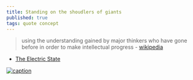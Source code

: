 ```yaml
---
title: Standing on the shoudlers of giants
published: true
tags: quote concept
---
```

> using the understanding gained by major thinkers who have gone before in order to make intellectual progress - [wikipedia](https://en.wikipedia.org/wiki/Standing_on_the_shoulders_of_giants)

- [The Electric State](https://www.imdb.com/title/tt7766378/)

[![caption](https://assetsio.gnwcdn.com/the-electric-state-rpg-artwork-simon-stalenhag-wrecked-bot.png?width=848&quality=80&format=jpg&dpr=2&auto=webp)](https://www.youtube.com/watch?v=BOdca_kJimE)

